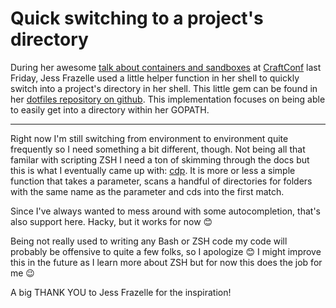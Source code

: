 # Quick switching to a project's directory

During her awesome [talk about containers and sandboxes][talk] at [CraftConf][]
last Friday, Jess Frazelle used a little helper function in her shell to quickly
switch into a project's directory in her shell. This little gem can be found in
her [dotfiles repository on github][gogo]. This implementation focuses on being
able to easily get into a directory within her GOPATH.

-----

Right now I'm still switching from environment to environment quite frequently
so I need something a bit different, though. Not being all that familar with
scripting ZSH I need a ton of skimming through the docs but this is what I
eventually came up with: [cdp][]. It is more or less a simple function that
takes a parameter, scans a handful of directories for folders with the same name
as the parameter and cds into the first match.

Since I've always wanted to mess around with some autocompletion, that's also
support here. Hacky, but it works for now 😊

Being not really used to writing any Bash or ZSH code my code will probably be
offensive to quite a few folks, so I apologize 😊 I might improve this in the
future as I learn more about ZSH but for now this does the job for me 😉

A big THANK YOU to Jess Frazelle for the inspiration!

[cdp]: https://github.com/zerok/cdp
[talk]: http://beta.craft-conf.com/speaker/JessieFrazelle
[craftconf]: http://craft-conf.com
[jess frazelle]: https://blog.jessfraz.com/
[gogo]: https://github.com/jfrazelle/dotfiles/blob/3ef727195c9af666a309a27e9c10a8b5ac4b5b33/.functions#L335-L360
